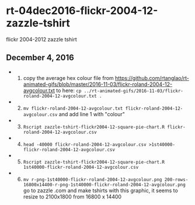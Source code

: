 # rt-04dec2016-flickr-2004-12-zazzle-tshirt
flickr 2004-2012 zazzle tshirt

## December 4, 2016

* 1. copy the average hex colour file from
  https://github.com/rtanglao/rt-animated-gifs/blob/master/2016-11-03/flickr-roland-2004-12-avgcolour.txt
  to here: ```cp ../rt-animated-gifs/2016-11-03/flickr-roland-2004-12-avgcolour.txt .```
* 2. ```mv flickr-roland-2004-12-avgcolour.txt flickr-roland-2004-12-avgcolour.csv``` and add line 1 with "colour"
* 3. ```Rscript zazzle-tshirt-flickr2004-12-square-pie-chart.R flickr-roland-2004-12-avgcolour.csv ```
* 4. ```head -40000 flickr-roland-2004-12-avgcolour.csv >1st40000-flickr-roland-2004-12-avgcolour.csv```
* 5. ```Rscript zazzle-tshirt-flickr2004-12-square-pie-chart.R 1st40000-flickr-roland-2004-12-avgcolour.csv```
* 6. ```mv r-png-1st40000-flickr-roland-2004-12-avgcolour.png 200-rows-16800x14400-r-png-1st40000-flickr-roland-2004-12-avgcolour.png``` go to zazzle .com and make tshirts with this graphic, it seems to resize to 2100x1800 from 16800 x 14400 
